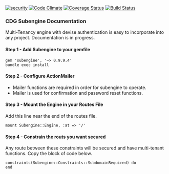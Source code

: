 [![security](https://hakiri.io/github/CoastDigitalGroup/cdg-subengine/master.svg)](https://hakiri.io/github/CoastDigitalGroup/cdg-subengine/master)
[![Code Climate](https://codeclimate.com/github/CoastDigitalGroup/cdg-subengine/badges/gpa.svg)](https://codeclimate.com/github/CoastDigitalGroup/cdg-subengine)
[![Coverage Status](https://coveralls.io/repos/CoastDigitalGroup/cdg-subengine/badge.svg?branch=master&service=github)](https://coveralls.io/github/CoastDigitalGroup/cdg-subengine?branch=master)
[![Build Status](https://travis-ci.org/CoastDigitalGroup/cdg-subengine.svg?branch=master)](https://travis-ci.org/CoastDigitalGroup/cdg-subengine)

### CDG Subengine Documentation

Multi-Tenancy engine with devise authentication is easy to incorporate into any project. Documentation is in progress.

#### Step 1 - Add Subengine to your gemfile
    gem 'subengine', '~> 0.9.9.4'
    bundle exec install

#### Step 2 - Configure ActionMailer
+ Mailer functions are required in order for subengine to operate.
+ Mailer is used for confirmation and password reset functions.

#### Step 3 - Mount the Engine in your Routes File
Add this line near the end of the routes file.  
  
    mount Subengine::Engine, :at => '/'

#### Step 4 - Constrain the routs you want secured
Any route between these constraints will be secured and have multi-tenant functions. Copy the block of code below.  
  
    constraints(Subengine::Constraints::SubdomainRequired) do  
    end